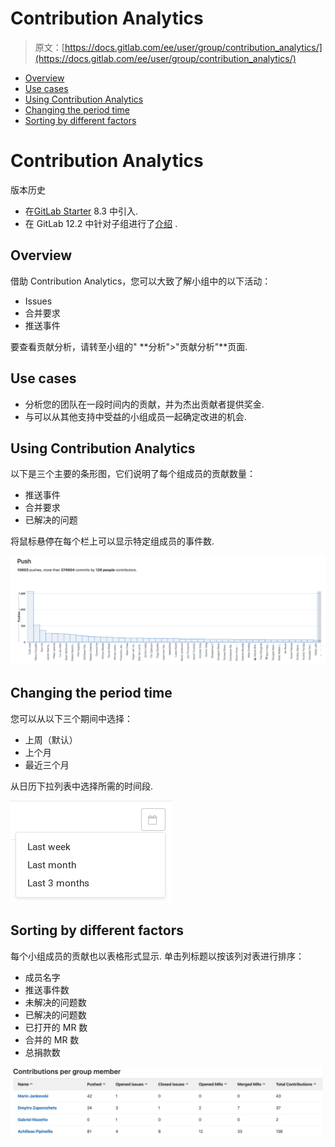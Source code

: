 # Contribution Analytics

> 原文：[https://docs.gitlab.com/ee/user/group/contribution_analytics/](https://docs.gitlab.com/ee/user/group/contribution_analytics/)

*   [Overview](#overview)
*   [Use cases](#use-cases)
*   [Using Contribution Analytics](#using-contribution-analytics)
*   [Changing the period time](#changing-the-period-time)
*   [Sorting by different factors](#sorting-by-different-factors)

# Contribution Analytics[](#contribution-analytics-starter "Permalink")

版本历史

*   在[GitLab Starter](https://about.gitlab.com/pricing/) 8.3 中引入.
*   在 GitLab 12.2 中针对子组进行了[介绍](https://gitlab.com/gitlab-org/gitlab/-/issues/3090) .

## Overview[](#overview "Permalink")

借助 Contribution Analytics，您可以大致了解小组中的以下活动：

*   Issues
*   合并要求
*   推送事件

要查看贡献分析，请转至小组的" **分析">"贡献分析"**页面.

## Use cases[](#use-cases "Permalink")

*   分析您的团队在一段时间内的贡献，并为杰出贡献者提供奖金.
*   与可以从其他支持中受益的小组成员一起确定改进的机会.

## Using Contribution Analytics[](#using-contribution-analytics "Permalink")

以下是三个主要的条形图，它们说明了每个组成员的贡献数量：

*   推送事件
*   合并要求
*   已解决的问题

将鼠标悬停在每个栏上可以显示特定组成员的事件数.

[![Contribution analytics bar graphs](img/52f1314a06269a0dc317f758c8e8cdab.png)](img/group_stats_graph.png)

## Changing the period time[](#changing-the-period-time "Permalink")

您可以从以下三个期间中选择：

*   上周（默认）
*   上个月
*   最近三个月

从日历下拉列表中选择所需的时间段.

[![Contribution analytics choose period](img/0bc8de7b7d20af897fb8b38bb48663e8.png)](img/group_stats_cal.png)

## Sorting by different factors[](#sorting-by-different-factors "Permalink")

每个小组成员的贡献也以表格形式显示. 单击列标题以按该列对表进行排序：

*   成员名字
*   推送事件数
*   未解决的问题数
*   已解决的问题数
*   已打开的 MR 数
*   合并的 MR 数
*   总捐款数

[![Contribution analytics contributions table](img/0a64287e1feef55413a5a906d02ec8ea.png)](img/group_stats_table.png)